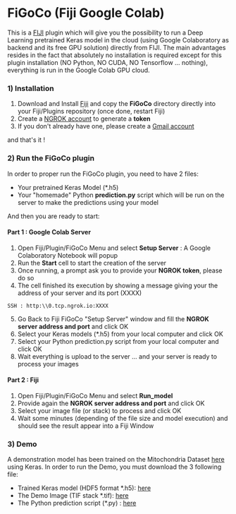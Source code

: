 # FiGoCo (Fiji Google Colab)

This is a [FIJI](https://fiji.sc) plugin which will give you the possibility to run a Deep Learning pretrained Keras model in the cloud (using Google Colaboratory as backend and its free GPU solution) directly from FIJI. The main advantages resides in the fact that absolutely no installation is required except for this plugin installation (NO Python, NO CUDA, NO Tensorflow ... nothing), everything is run in the Google Colab GPU cloud.

### 1) Installation

1) Download and Install [Fiji](https://imagej.net/Fiji/Downloads) and copy the __FiGoCo__ directory directly into your Fiji/Plugins repository (once done, restart Fiji)
2) Create a [NGROK account](https://ngrok.com/) to generate a __token__
3) If you don't already have one, please create a [Gmail account](https//www.google.com/gmail)

and that's it !

### 2) Run the FiGoCo plugin

In order to proper run the FiGoCo plugin, you need to have 2 files:
- Your pretrained Keras Model (*.h5)
- Your "homemade" Python __prediction.py__ script which will be run on the server to make the predictions using your model

And then you are ready to start:
#### Part 1 : Google Colab Server
1. Open Fiji/Plugin/FiGoCo Menu and select __Setup Server__ : A Google Colaboratory Notebook will popup
2. Run the __Start__ cell to start the creation of the server
3. Once running, a prompt ask you to provide your __NGROK token__, please do so
4. The cell finished its execution by showing a message giving your the address of your server and its port (XXXX)
```
SSH : http:\\0.tcp.ngrok.io:XXXX
```
5. Go Back to Fiji FiGoCo "Setup Server" window and fill the __NGROK server address and port__ and click OK
6. Select your Keras models (*.h5) from your local computer and click OK
7. Select your Python prediction.py script from your local computer and click OK
8. Wait everything is upload to the server ... and your server is ready to process your images

#### Part 2 : Fiji 
1. Open Fiji/Plugin/FiGoCo Menu and select __Run_model__
2. Provide again the __NGROK server address and port__ and click OK
3. Select your image file (or stack) to process and click OK
4. Wait some minutes (depending of the file size and model execution) and should see the result appear into a Fiji Window

### 3) Demo

A demonstration model has been trained on the Mitochondria Dataset [here](about:blank) using Keras.
In order to run the Demo, you must download the 3 following file:

- Trained Keras model (HDF5 format \*.h5): [here](https://drive.google.com/uc?export=download&id=1490iIpziiom7g36YluBHlzEGCtaKPjb1)
- The Demo Image (TIF stack \*.tif): [here](https://drive.google.com/uc?export=download&id=1ToeUXtgx_tyexcO78CKYaZwooUjbDb4U)
- The Python prediction script (\*.py) : [here](https://drive.google.com/uc?export=download&id=1I_NuHm1Jv4dR4cktcWPoRbab2zZZOBnc)

